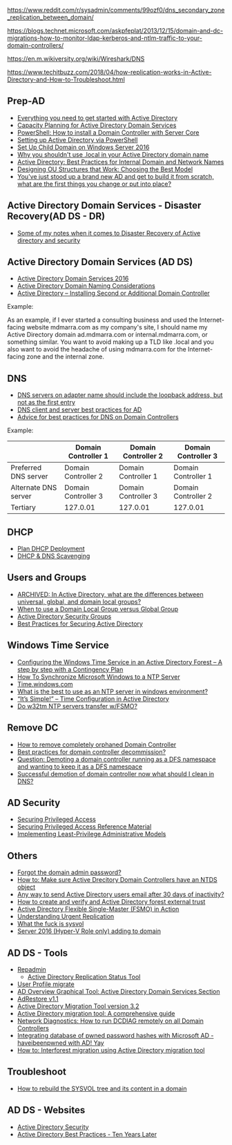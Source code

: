 https://www.reddit.com/r/sysadmin/comments/99ozf0/dns_secondary_zone_replication_between_domain/

https://blogs.technet.microsoft.com/askpfeplat/2013/12/15/domain-and-dc-migrations-how-to-monitor-ldap-kerberos-and-ntlm-traffic-to-your-domain-controllers/

https://en.m.wikiversity.org/wiki/Wireshark/DNS

https://www.techitbuzz.com/2018/04/how-replication-works-in-Active-Directory-and-How-to-Troubleshoot.html

## Prep-AD
- [Everything you need to get started with Active Directory](https://blogs.technet.microsoft.com/ashleymcglone/2012/01/03/everything-you-need-to-get-started-with-active-directory/)
- [Capacity Planning for Active Directory Domain Services](https://social.technet.microsoft.com/wiki/contents/articles/14355.capacity-planning-for-active-directory-domain-services.aspx)
- [PowerShell: How to install a Domain Controller with Server Core](https://sid-500.com/2017/07/01/powershell-how-to-install-a-domain-controller-with-server-core/)
- [Setting up Active Directory via PowerShell](https://blogs.technet.microsoft.com/uktechnet/2016/06/08/setting-up-active-directory-via-powershell/)
- [Set Up Child Domain on Windows Server 2016](http://www.itprotoday.com/windows-8/set-child-domain-windows-server-2016)
- [Why you shouldn't use .local in your Active Directory domain name](http://www.mdmarra.com/2012/11/why-you-shouldnt-use-local-in-your.html)
- [Active Directory: Best Practices for Internal Domain and Network Names](https://social.technet.microsoft.com/wiki/contents/articles/34981.active-directory-best-practices-for-internal-domain-and-network-names.aspx)
- [Designing OU Structures that Work: Choosing the Best Model](https://technet.microsoft.com/en-us/library/2008.05.oudesign.aspx)
- [You've just stood up a brand new AD and get to build it from scratch, what are the first things you change or put into place?](https://www.reddit.com/r/sysadmin/comments/94hjpo/youve_just_stood_up_a_brand_new_ad_and_get_to/)

## Active Directory Domain Services - Disaster Recovery(AD DS - DR)
- [Some of my notes when it comes to Disaster Recovery of Active directory and security](https://www.reddit.com/r/sysadmin/comments/8whlon/some_of_my_notes_when_it_comes_to_disaster/)

## Active Directory Domain Services (AD DS)
- [Active Directory Domain Services 2016](https://docs.microsoft.com/en-us/windows-server/identity/ad-ds/active-directory-domain-services)
- [Active Directory Domain Naming Considerations](https://social.technet.microsoft.com/wiki/contents/articles/17974.active-directory-domain-naming-considerations.aspx)
- [Active Directory – Installing Second or Additional Domain Controller](https://harmikbatth.com/2017/04/25/active-directory-installing-second-or-additional-domain-controller/)

Example:

As an example, if I ever started a consulting business and used the Internet-facing website mdmarra.com as my company's site, I should name my Active Directory domain ad.mdmarra.com or internal.mdmarra.com, or something similar. You want to avoid making up a TLD like .local and you also want to avoid the headache of using mdmarra.com for the Internet-facing zone and the internal zone.

## DNS
- [DNS servers on adapter name should include the loopback address, but not as the first entry](https://docs.microsoft.com/en-us/previous-versions/windows/it-pro/windows-server-2008-R2-and-2008/ff807362(v=ws.10))
- [DNS client and server best practices for AD](https://blogs.technet.microsoft.com/askds/2010/07/17/friday-mail-sack-saturday-edition/#dnsbest)
- [Advice for best practices for DNS on Domain Controllers](https://www.reddit.com/r/sysadmin/comments/8l28bl/advice_for_best_practices_for_dns_on_domain/)

Example:

|                      | Domain Controller 1 | Domain Controller 2 | Domain Controller 3 |
|----------------------|---------------------|---------------------|---------------------|
| Preferred DNS server | Domain Controller 2 | Domain Controller 1 | Domain Controller 1 |
| Alternate DNS server | Domain Controller 3 | Domain Controller 3 | Domain Controller 2 |
| Tertiary             |       127.0.01      |       127.0.01      |       127.0.01      |

## DHCP
- [Plan DHCP Deployment](https://docs.microsoft.com/en-us/windows-server/networking/technologies/dhcp/dhcp-deploy-wps#bkmk_plan)
- [DHCP & DNS Scavenging](https://www.reddit.com/r/sysadmin/comments/8biwvg/dhcp_dns_scavenging/)

## Users and Groups
- [ARCHIVED: In Active Directory, what are the differences between universal, global, and domain local groups?](https://kb.iu.edu/d/ahrl)
- [When to use a Domain Local Group versus Global Group](https://community.spiceworks.com/topic/306028-when-to-use-a-domain-local-group-versus-global-group)
- [Active Directory Security Groups](https://docs.microsoft.com/en-us/windows/security/identity-protection/access-control/active-directory-security-groups)
- [Best Practices for Securing Active Directory](https://docs.microsoft.com/en-us/windows-server/identity/ad-ds/plan/security-best-practices/best-practices-for-securing-active-directory)

## Windows Time Service
- [Configuring the Windows Time Service in an Active Directory Forest – A step by step with a Contingency Plan](https://blogs.msmvps.com/acefekay/2014/04/26/configuring-the-windows-time-service/)
- [How To Synchronize Microsoft Windows to a NTP Server](https://timetoolsltd.com/time-sync/how-to-synchronize-microsoft-windows-to-a-ntp-server/)
- [Time.windows.com](https://www.reddit.com/r/sysadmin/comments/8qcsyt/timewindowscom/)
- [What is the best to use as an NTP server in windows environment?](https://www.reddit.com/r/sysadmin/comments/8gh6h6/what_is_the_best_to_use_as_an_ntp_server_in/)
- [“It’s Simple!” – Time Configuration in Active Directory](https://blogs.technet.microsoft.com/nepapfe/2013/03/01/its-simple-time-configuration-in-active-directory/)
- [Do w32tm NTP servers transfer w/FSMO?](https://www.reddit.com/r/sysadmin/comments/95bc50/do_w32tm_ntp_servers_transfer_wfsmo/)

## Remove DC
- [How to remove completely orphaned Domain Controller](https://support.microsoft.com/en-ca/help/555846)
- [Best practices for domain controller decommission?](https://www.reddit.com/r/sysadmin/comments/8n8owx/best_practices_for_domain_controller_decommission/)
- [Question: Demoting a domain controller running as a DFS namespace and wanting to keep it as a DFS namespace](https://www.reddit.com/r/sysadmin/comments/8juixh/question_demoting_a_domain_controller_running_as/)
- [Successful demotion of domain controller now what should I clean in DNS?](https://www.reddit.com/r/sysadmin/comments/917alr/successful_demotion_of_domain_controller_now_what/)

## AD Security
- [Securing Privileged Access](https://docs.microsoft.com/en-us/windows-server/identity/securing-privileged-access/securing-privileged-access)
- [Securing Privileged Access Reference Material](https://docs.microsoft.com/en-us/windows-server/identity/securing-privileged-access/securing-privileged-access-reference-material)
- [Implementing Least-Privilege Administrative Models](https://docs.microsoft.com/en-us/windows-server/identity/ad-ds/plan/security-best-practices/implementing-least-privilege-administrative-models)

## Others
- [Forgot the domain admin password?](https://4sysops.com/archives/forgot-the-domain-admin-password/)
- [How to: Make sure Active Drecitory Domain Controllers have an NTDS object](http://techgenix.com/domain-controllers-ntds-object/)
- [Any way to send Active Directory users email after 30 days of inactivity?](https://www.reddit.com/r/sysadmin/comments/8fujc1/any_way_to_send_active_directory_users_email/)
- [How to create and verify and Active Directory forest external trust](http://techgenix.com/active-directory-forest-external-trust/)
- [Active Directory Flexible Single-Master (FSMO) in Action](https://sid-500.com/2017/11/19/active-directory-flexible-single-master-fsmo-in-action/)
- [Understanding Urgent Replication](https://blogs.technet.microsoft.com/kenstcyr/2008/07/05/understanding-urgent-replication/)
- [What the fuck is sysvol](https://www.reddit.com/r/sysadmin/comments/97h1bc/what_the_fuck_is_sysvol/)
- [Server 2016 (Hyper-V Role only) adding to domain](https://www.reddit.com/r/sysadmin/comments/9661d8/server_2016_hyperv_role_only_adding_to_domain/)


## AD DS - Tools 
- [Repadmin](http://techgenix.com/repadmin-tool/)
   - [Active Directory Replication Status Tool](https://www.microsoft.com/en-us/download/details.aspx?id=30005)
- [User Profile migrate](https://www.forensit.com/domain-migration.html)
- [AD Overview Graphical Tool: Active Directory Domain Services Section](https://sid-500.com/2018/03/25/active-directory-domain-services-section-tool-for-active-directory-administrators/)
- [AdRestore v1.1](https://docs.microsoft.com/en-us/sysinternals/downloads/adrestore)
- [Active Directory Migration Tool version 3.2](https://www.microsoft.com/en-us/download/details.aspx?id=56570)
- [Active Directory migration tool: A comprehensive guide](http://techgenix.com/active-directory-migration-tool/)
- [Network Diagnostics: How to run DCDIAG remotely on all Domain Controllers](http://techgenix.com/run-dcdiag-remotely-powershell/)
- [Integrating database of pwned password hashes with Microsoft AD - haveibeenpwned with AD! Yay](https://www.reddit.com/r/sysadmin/comments/8bod2o/integrating_database_of_pwned_password_hashes/)
- [How to: Interforest migration using Active Directory migration tool](http://techgenix.com/interforest-migration/)

## Troubleshoot
- [How to rebuild the SYSVOL tree and its content in a domain](https://support.microsoft.com/en-us/help/315457/how-to-rebuild-the-sysvol-tree-and-its-content-in-a-domain)


## AD DS - Websites
- [Active Directory Security](https://adsecurity.org/)
- [Active Directory Best Practices - Ten Years Later](https://www.youtube.com/watch?v=_Q-rLcBKJaw)

